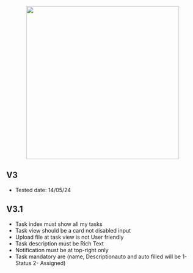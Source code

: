 <p align="center"><a href="https://laravel.com" target="_blank"><img src="https://d-money.dj/wp-content/uploads/2020/09/D-Money-logo-1.png" width="400"></a></p>


 



## V3
- Tested date: 14/05/24

## V3.1
- Task index must show all my tasks
- Task view should be a card not disabled input 
- Upload file at task view is not User friendly 
- Task description must be Rich Text 
- Notification must be at top-right only 
- Task mandatory are (name, Descriptionauto and auto filled will be 1-Status 2- Assigned)







